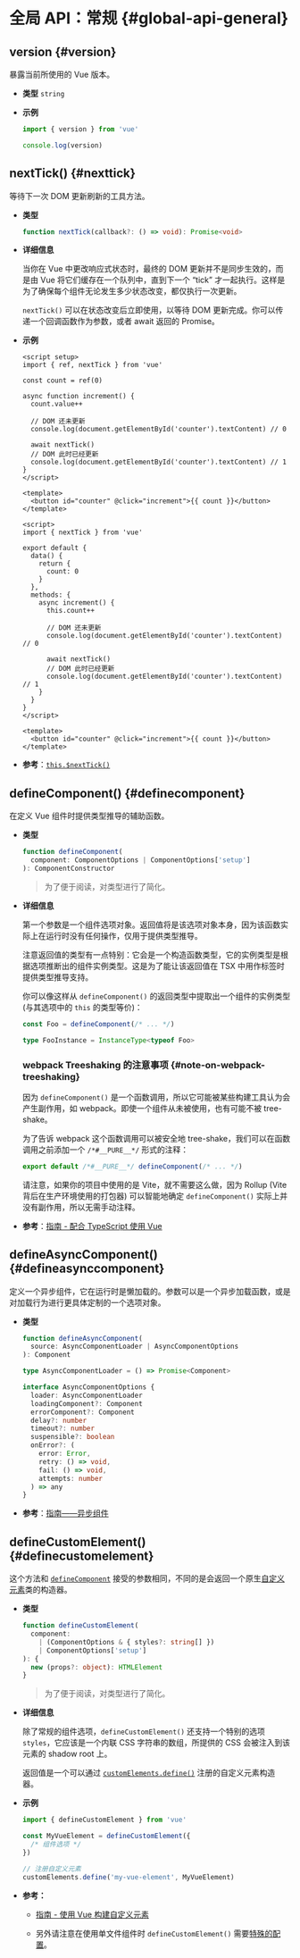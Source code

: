 # 全局 API：常规 {#global-api-general}

## version {#version}

暴露当前所使用的 Vue 版本。

- **类型** `string`

- **示例**

  ```js
  import { version } from 'vue'

  console.log(version)
  ```

## nextTick() {#nexttick}

等待下一次 DOM 更新刷新的工具方法。

- **类型**

  ```ts
  function nextTick(callback?: () => void): Promise<void>
  ```

- **详细信息**

  当你在 Vue 中更改响应式状态时，最终的 DOM 更新并不是同步生效的，而是由 Vue 将它们缓存在一个队列中，直到下一个 “tick” 才一起执行。这样是为了确保每个组件无论发生多少状态改变，都仅执行一次更新。

  `nextTick()` 可以在状态改变后立即使用，以等待 DOM 更新完成。你可以传递一个回调函数作为参数，或者 await 返回的 Promise。

- **示例**

  <div class="composition-api">

  ```vue
  <script setup>
  import { ref, nextTick } from 'vue'

  const count = ref(0)

  async function increment() {
    count.value++

    // DOM 还未更新
    console.log(document.getElementById('counter').textContent) // 0

    await nextTick()
    // DOM 此时已经更新
    console.log(document.getElementById('counter').textContent) // 1
  }
  </script>

  <template>
    <button id="counter" @click="increment">{{ count }}</button>
  </template>
  ```

  </div>
  <div class="options-api">

  ```vue
  <script>
  import { nextTick } from 'vue'

  export default {
    data() {
      return {
        count: 0
      }
    },
    methods: {
      async increment() {
        this.count++

        // DOM 还未更新
        console.log(document.getElementById('counter').textContent) // 0

        await nextTick()
        // DOM 此时已经更新
        console.log(document.getElementById('counter').textContent) // 1
      }
    }
  }
  </script>

  <template>
    <button id="counter" @click="increment">{{ count }}</button>
  </template>
  ```

  </div>

- **参考**：[`this.$nextTick()`](/api/component-instance.html#nexttick)

## defineComponent() {#definecomponent}

在定义 Vue 组件时提供类型推导的辅助函数。

- **类型**

  ```ts
  function defineComponent(
    component: ComponentOptions | ComponentOptions['setup']
  ): ComponentConstructor
  ```

  > 为了便于阅读，对类型进行了简化。

- **详细信息**

  第一个参数是一个组件选项对象。返回值将是该选项对象本身，因为该函数实际上在运行时没有任何操作，仅用于提供类型推导。

  注意返回值的类型有一点特别：它会是一个构造函数类型，它的实例类型是根据选项推断出的组件实例类型。这是为了能让该返回值在 TSX 中用作标签时提供类型推导支持。

  你可以像这样从 `defineComponent()` 的返回类型中提取出一个组件的实例类型 (与其选项中的 `this` 的类型等价)：

  ```ts
  const Foo = defineComponent(/* ... */)

  type FooInstance = InstanceType<typeof Foo>
  ```

  ### webpack Treeshaking 的注意事项 {#note-on-webpack-treeshaking}

  因为 `defineComponent()` 是一个函数调用，所以它可能被某些构建工具认为会产生副作用，如 webpack。即使一个组件从未被使用，也有可能不被 tree-shake。

  为了告诉 webpack 这个函数调用可以被安全地 tree-shake，我们可以在函数调用之前添加一个 `/*#__PURE__*/` 形式的注释：

  ```js
  export default /*#__PURE__*/ defineComponent(/* ... */)
  ```

  请注意，如果你的项目中使用的是 Vite，就不需要这么做，因为 Rollup (Vite 背后在生产环境使用的打包器) 可以智能地确定 `defineComponent()` 实际上并没有副作用，所以无需手动注释。

- **参考**：[指南 - 配合 TypeScript 使用 Vue](/guide/typescript/overview.html#general-usage-notes)

## defineAsyncComponent() {#defineasynccomponent}

定义一个异步组件，它在运行时是懒加载的。参数可以是一个异步加载函数，或是对加载行为进行更具体定制的一个选项对象。

- **类型**

  ```ts
  function defineAsyncComponent(
    source: AsyncComponentLoader | AsyncComponentOptions
  ): Component

  type AsyncComponentLoader = () => Promise<Component>

  interface AsyncComponentOptions {
    loader: AsyncComponentLoader
    loadingComponent?: Component
    errorComponent?: Component
    delay?: number
    timeout?: number
    suspensible?: boolean
    onError?: (
      error: Error,
      retry: () => void,
      fail: () => void,
      attempts: number
    ) => any
  }
  ```

- **参考**：[指南——异步组件](/guide/components/async.html)

## defineCustomElement() {#definecustomelement}

这个方法和 [`defineComponent`](#definecomponent) 接受的参数相同，不同的是会返回一个原生[自定义元素](https://developer.mozilla.org/en-US/docs/Web/Web_Components/Using_custom_elements)类的构造器。

- **类型**

  ```ts
  function defineCustomElement(
    component:
      | (ComponentOptions & { styles?: string[] })
      | ComponentOptions['setup']
  ): {
    new (props?: object): HTMLElement
  }
  ```

  > 为了便于阅读，对类型进行了简化。

- **详细信息**

  除了常规的组件选项，`defineCustomElement()` 还支持一个特别的选项 `styles`，它应该是一个内联 CSS 字符串的数组，所提供的 CSS 会被注入到该元素的 shadow root 上。

  返回值是一个可以通过 [`customElements.define()`](https://developer.mozilla.org/en-US/docs/Web/API/CustomElementRegistry/define) 注册的自定义元素构造器。

- **示例**

  ```js
  import { defineCustomElement } from 'vue'

  const MyVueElement = defineCustomElement({
    /* 组件选项 */
  })

  // 注册自定义元素
  customElements.define('my-vue-element', MyVueElement)
  ```

- **参考：**

  - [指南 - 使用 Vue 构建自定义元素](/guide/extras/web-components.html#building-custom-elements-with-vue)

  - 另外请注意在使用单文件组件时 `defineCustomElement()` 需要[特殊的配置](/guide/extras/web-components.html#sfc-as-custom-element)。
